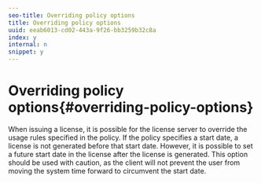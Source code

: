 ```yaml
---
seo-title: Overriding policy options
title: Overriding policy options
uuid: eeab6013-cd02-443a-9f26-bb3259b32c8a
index: y
internal: n
snippet: y
---
```


# Overriding policy options{#overriding-policy-options}

When issuing a license, it is possible for the license server to override the usage rules specified in the policy. If the policy specifies a start date, a license is not generated before that start date. However, it is possible to set a future start date in the license after the license is generated. This option should be used with caution, as the client will not prevent the user from moving the system time forward to circumvent the start date. 
